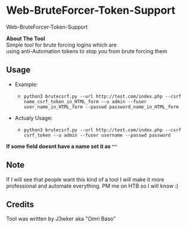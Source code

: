 # Web-BruteForcer-Token-Support
Web-BruteForcer-Token-Support

**About The Tool**  
Simple tool for brute forcing logins which are   
using anti-Automation tokens to stop you from brute forcing them

## Usage

- Example:

  - `python3 brutecsrf.py --url http://test.com/index.php --csrf name_csrf_token_in_HTML_form --u admin --fuser user_name_in_HTML_form --passwd password_name_in_HTML_form`

- Actualy Usage:
  - `python3 brutecsrf.py --url http://test.com/index.php --csrf csrf_token --u admin --fuser username --passwd password`

**If some field doesnt have a name set it as `""`**

## Note

If I will see that people want this kind of a tool
I will make it more professional and automate everything.
PM me on HTB so I will know :)

## Credits

Tool was written by J3wker aka "Omri Baso"
